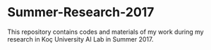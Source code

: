# Summer-Research-2017

This repository contains codes and materials of my work during my research in Koç University AI Lab in Summer 2017.
